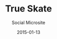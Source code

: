 ---
layout:        post
date:          2015-01-13
categories:    
- work

title:         "True Skate"
subtitle:      "Social Microsite"

thumbnail:     work/true-skate.png
image:         work/true-skate.jpg

link:          http://social.trueskate.com/
link_text:     "Visit Site"

role:          "Web Design & Front-end Dev"
description:   "True Skate was a #1 game on the Apple App Store in 70 countries. We used a Stackla Widget to create a microsite that would promote the brand's social media, engage users to post their own content, and drive sales."
---